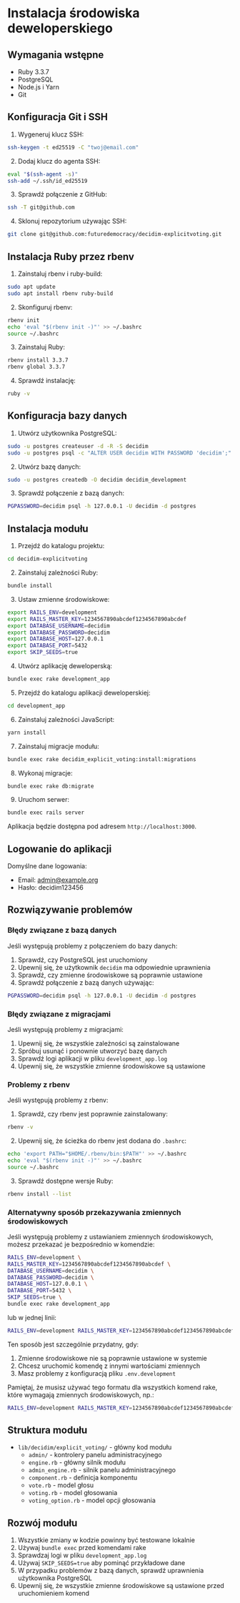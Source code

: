 # Instalacja środowiska deweloperskiego

## Wymagania wstępne

- Ruby 3.3.7
- PostgreSQL
- Node.js i Yarn
- Git

## Konfiguracja Git i SSH

1. Wygeneruj klucz SSH:
```bash
ssh-keygen -t ed25519 -C "twoj@email.com"
```

2. Dodaj klucz do agenta SSH:
```bash
eval "$(ssh-agent -s)"
ssh-add ~/.ssh/id_ed25519
```

3. Sprawdź połączenie z GitHub:
```bash
ssh -T git@github.com
```

4. Sklonuj repozytorium używając SSH:
```bash
git clone git@github.com:futuredemocracy/decidim-explicitvoting.git
```

## Instalacja Ruby przez rbenv

1. Zainstaluj rbenv i ruby-build:
```bash
sudo apt update
sudo apt install rbenv ruby-build
```

2. Skonfiguruj rbenv:
```bash
rbenv init
echo 'eval "$(rbenv init -)"' >> ~/.bashrc
source ~/.bashrc
```

3. Zainstaluj Ruby:
```bash
rbenv install 3.3.7
rbenv global 3.3.7
```

4. Sprawdź instalację:
```bash
ruby -v
```

## Konfiguracja bazy danych

1. Utwórz użytkownika PostgreSQL:
```bash
sudo -u postgres createuser -d -R -S decidim
sudo -u postgres psql -c "ALTER USER decidim WITH PASSWORD 'decidim';"
```

2. Utwórz bazę danych:
```bash
sudo -u postgres createdb -O decidim decidim_development
```

3. Sprawdź połączenie z bazą danych:
```bash
PGPASSWORD=decidim psql -h 127.0.0.1 -U decidim -d postgres
```

## Instalacja modułu

1. Przejdź do katalogu projektu:
```bash
cd decidim-explicitvoting
```

2. Zainstaluj zależności Ruby:
```bash
bundle install
```

3. Ustaw zmienne środowiskowe:
```bash
export RAILS_ENV=development
export RAILS_MASTER_KEY=1234567890abcdef1234567890abcdef
export DATABASE_USERNAME=decidim
export DATABASE_PASSWORD=decidim
export DATABASE_HOST=127.0.0.1
export DATABASE_PORT=5432
export SKIP_SEEDS=true
```

4. Utwórz aplikację deweloperską:
```bash
bundle exec rake development_app
```

5. Przejdź do katalogu aplikacji deweloperskiej:
```bash
cd development_app
```

6. Zainstaluj zależności JavaScript:
```bash
yarn install
```

7. Zainstaluj migracje modułu:
```bash
bundle exec rake decidim_explicit_voting:install:migrations
```

8. Wykonaj migracje:
```bash
bundle exec rake db:migrate
```

9. Uruchom serwer:
```bash
bundle exec rails server
```

Aplikacja będzie dostępna pod adresem `http://localhost:3000`.

## Logowanie do aplikacji

Domyślne dane logowania:
- Email: admin@example.org
- Hasło: decidim123456

## Rozwiązywanie problemów

### Błędy związane z bazą danych

Jeśli występują problemy z połączeniem do bazy danych:
1. Sprawdź, czy PostgreSQL jest uruchomiony
2. Upewnij się, że użytkownik `decidim` ma odpowiednie uprawnienia
3. Sprawdź, czy zmienne środowiskowe są poprawnie ustawione
4. Sprawdź połączenie z bazą danych używając:
```bash
PGPASSWORD=decidim psql -h 127.0.0.1 -U decidim -d postgres
```

### Błędy związane z migracjami

Jeśli występują problemy z migracjami:
1. Upewnij się, że wszystkie zależności są zainstalowane
2. Spróbuj usunąć i ponownie utworzyć bazę danych
3. Sprawdź logi aplikacji w pliku `development_app.log`
4. Upewnij się, że wszystkie zmienne środowiskowe są ustawione

### Problemy z rbenv

Jeśli występują problemy z rbenv:
1. Sprawdź, czy rbenv jest poprawnie zainstalowany:
```bash
rbenv -v
```

2. Upewnij się, że ścieżka do rbenv jest dodana do `.bashrc`:
```bash
echo 'export PATH="$HOME/.rbenv/bin:$PATH"' >> ~/.bashrc
echo 'eval "$(rbenv init -)"' >> ~/.bashrc
source ~/.bashrc
```

3. Sprawdź dostępne wersje Ruby:
```bash
rbenv install --list
```

### Alternatywny sposób przekazywania zmiennych środowiskowych

Jeśli występują problemy z ustawianiem zmiennych środowiskowych, możesz przekazać je bezpośrednio w komendzie:

```bash
RAILS_ENV=development \
RAILS_MASTER_KEY=1234567890abcdef1234567890abcdef \
DATABASE_USERNAME=decidim \
DATABASE_PASSWORD=decidim \
DATABASE_HOST=127.0.0.1 \
DATABASE_PORT=5432 \
SKIP_SEEDS=true \
bundle exec rake development_app
```

lub w jednej linii:

```bash
RAILS_ENV=development RAILS_MASTER_KEY=1234567890abcdef1234567890abcdef DATABASE_USERNAME=decidim DATABASE_PASSWORD=decidim DATABASE_HOST=127.0.0.1 DATABASE_PORT=5432 SKIP_SEEDS=true bundle exec rake development_app
```

Ten sposób jest szczególnie przydatny, gdy:
1. Zmienne środowiskowe nie są poprawnie ustawione w systemie
2. Chcesz uruchomić komendę z innymi wartościami zmiennych
3. Masz problemy z konfiguracją pliku `.env.development`

Pamiętaj, że musisz używać tego formatu dla wszystkich komend rake, które wymagają zmiennych środowiskowych, np.:
```bash
RAILS_ENV=development RAILS_MASTER_KEY=1234567890abcdef1234567890abcdef DATABASE_USERNAME=decidim DATABASE_PASSWORD=decidim DATABASE_HOST=127.0.0.1 DATABASE_PORT=5432 SKIP_SEEDS=true bundle exec rake db:migrate
```

## Struktura modułu

- `lib/decidim/explicit_voting/` - główny kod modułu
  - `admin/` - kontrolery panelu administracyjnego
  - `engine.rb` - główny silnik modułu
  - `admin_engine.rb` - silnik panelu administracyjnego
  - `component.rb` - definicja komponentu
  - `vote.rb` - model głosu
  - `voting.rb` - model głosowania
  - `voting_option.rb` - model opcji głosowania

## Rozwój modułu

1. Wszystkie zmiany w kodzie powinny być testowane lokalnie
2. Używaj `bundle exec` przed komendami rake
3. Sprawdzaj logi w pliku `development_app.log`
4. Używaj `SKIP_SEEDS=true` aby pominąć przykładowe dane
5. W przypadku problemów z bazą danych, sprawdź uprawnienia użytkownika PostgreSQL
6. Upewnij się, że wszystkie zmienne środowiskowe są ustawione przed uruchomieniem komend 